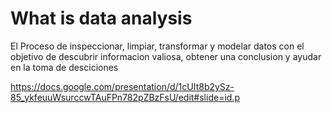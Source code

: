 # What is data analysis

El Proceso de inspeccionar, limpiar, transformar y modelar datos con el objetivo de descubrir informacion valiosa, obtener una conclusion y ayudar en la toma de desciciones

https://docs.google.com/presentation/d/1cUIt8b2ySz-85_ykfeuuWsurccwTAuFPn782pZBzFsU/edit#slide=id.p
